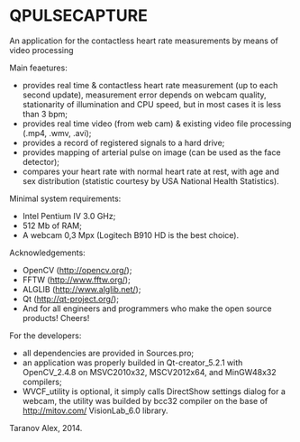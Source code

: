 QPULSECAPTURE	
=========================================================================================
An application for the contactless heart rate measurements by means of video processing

Main feaetures:
- provides real time & contactless heart rate measurement (up to each second update), measurement error depends on webcam quality, stationarity of illumination and CPU speed, but in most cases it is less than 3 bpm;
- provides real time video (from web cam) & existing video file processing (.mp4, .wmv, .avi);
- provides a record of registered signals to a hard drive;
- provides mapping of arterial pulse on image (can be used as the face detector);
- compares your heart rate with normal heart rate at rest, with age and sex distribution (statistic courtesy by USA National Health Statistics).

Minimal system requirements:
- Intel Pentium IV 3.0 GHz;
- 512 Mb of RAM;
- A webcam 0,3 Mpx (Logitech B910 HD is the best choice).

Acknowledgements:
- OpenCV (http://opencv.org/);
- FFTW (http://www.fftw.org/);
- ALGLIB (http://www.alglib.net/);
- Qt (http://qt-project.org/);
- And for all engineers and programmers who make the open source products! Cheers!

For the developers:
- all dependencies are provided in Sources.pro;
- an application was properly builded in Qt-creator_5.2.1 with OpenCV_2.4.8 on MSVC2010x32, MSCV2012x64, and MinGW48x32 compilers;
- WVCF_utility is optional, it simply calls DirectShow settings dialog for a webcam, the utility was builded by bcc32 compiler on the base of http://mitov.com/ VisionLab_6.0 library. 

Taranov Alex, 2014.


